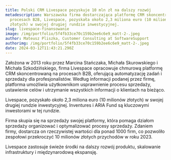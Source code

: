 ```yaml
---
title: Polski CRM Livespace pozyskuje 10 mln zł na dalszy rozwój
metadescription: Warszawska firma dostarczająca platformę CRM skoncentrowaną na
  procesach B2B, Livespace, pozyskała około 2,3 miliona euro (10 milionów
  złotych) w swojej drugiej rundzie inwestycyjnej.
slug: livespace-finansowanie
image: /img/portfolio/5f4fb33ce70c159b2ee6c6e9_matt-2-.jpeg
author: Mateusz Pliszka, Customer Consulting at SoftwareSupport
authorimg: /img/portfolio/5f4fb33ce70c159b2ee6c6e9_matt-2-.jpeg
date: 2024-03-12T11:43:21.290Z
---
```

Założona w 2013 roku przez Marcina Stańczaka, Michała Skurowskiego i Michała Szkodzińskiego, firma Livespace opracowuje chmurową platformę CRM skoncentrowaną na procesach B2B, oferującą automatyzację zadań i sprzedaży dla profesjonalistów. Według informacji podanej przez firmę, platforma umożliwia użytkownikom usprawnienie procesu sprzedaży, ustawienie celów i utrzymanie wszystkich informacji o klientach na bieżąco.

Livespace, pozyskało około 2,3 miliona euro (10 milionów złotych) w swojej drugiej rundzie inwestycyjnej. Inventures i ARIA Fund są kluczowymi inwestorami w tej rundzie.

Firma skupia się na sprzedaży swojej platformy, która pomaga działom sprzedaży organizować i optymalizować procesy sprzedaży. Zdaniem firmy, dostarcza on rzeczywistej wartości dla ponad 1000 firm, co pozwoliło zespołowi przekroczyć 10 milionów złotych przychodów w roku 2023.

Livespace zastosuje świeże środki na dalszy rozwój produktu, skalowanie infrastruktury i międzynarodową ekspansję.